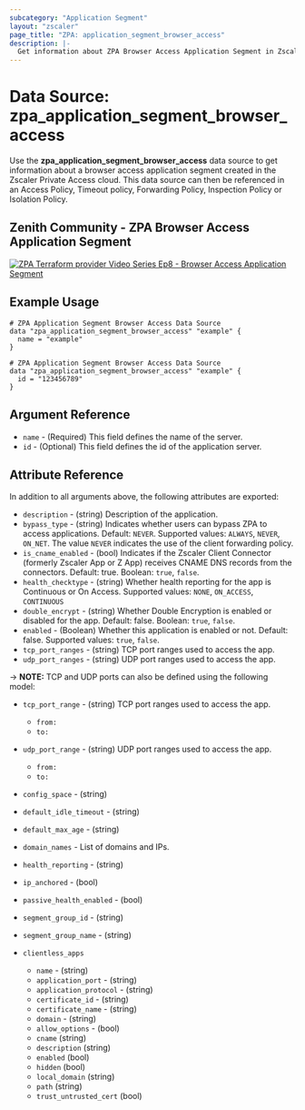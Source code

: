 ```yaml
---
subcategory: "Application Segment"
layout: "zscaler"
page_title: "ZPA: application_segment_browser_access"
description: |-
  Get information about ZPA Browser Access Application Segment in Zscaler Private Access cloud.
---
```


# Data Source: zpa_application_segment_browser_access

Use the **zpa_application_segment_browser_access** data source to get information about a browser access application segment created in the Zscaler Private Access cloud. This data source can then be referenced in an Access Policy, Timeout policy, Forwarding Policy, Inspection Policy or Isolation Policy.

## Zenith Community - ZPA Browser Access Application Segment

[![ZPA Terraform provider Video Series Ep8 - Browser Access Application Segment](https://raw.githubusercontent.com/zscaler/terraform-provider-zpa/master/images/zpa_browser_access_application_segments.svg)](https://community.zscaler.com/t/zpa-terraform-provider-video-series-ep-8-zpa-browser-access-application-segment/19150)

## Example Usage

```hcl
# ZPA Application Segment Browser Access Data Source
data "zpa_application_segment_browser_access" "example" {
  name = "example"
}
```

```hcl
# ZPA Application Segment Browser Access Data Source
data "zpa_application_segment_browser_access" "example" {
  id = "123456789"
}
```

## Argument Reference

* `name` - (Required) This field defines the name of the server.
* `id` - (Optional) This field defines the id of the application server.

## Attribute Reference

In addition to all arguments above, the following attributes are exported:

* `description` - (string) Description of the application.
* `bypass_type` - (string) Indicates whether users can bypass ZPA to access applications. Default: `NEVER`. Supported values: `ALWAYS`, `NEVER`, `ON_NET`. The value `NEVER` indicates the use of the client forwarding policy.
* `is_cname_enabled` - (bool) Indicates if the Zscaler Client Connector (formerly Zscaler App or Z App) receives CNAME DNS records from the connectors. Default: true. Boolean: `true`, `false`.
* `health_checktype` - (string) Whether health reporting for the app is Continuous or On Access. Supported values: `NONE`, `ON_ACCESS`, `CONTINUOUS`
* `double_encrypt` - (string) Whether Double Encryption is enabled or disabled for the app. Default: false. Boolean: `true`, `false`.
* `enabled` - (Boolean) Whether this application is enabled or not. Default: false. Supported values: `true`, `false`.
* `tcp_port_ranges` - (string) TCP port ranges used to access the app.
* `udp_port_ranges` - (string) UDP port ranges used to access the app.

-> **NOTE:**  TCP and UDP ports can also be defined using the following model:

* `tcp_port_range` - (string) TCP port ranges used to access the app.
  * `from:`
  * `to:`
* `udp_port_range` - (string) UDP port ranges used to access the app.
  * `from:`
  * `to:`

* `config_space` - (string)
* `default_idle_timeout` - (string)
* `default_max_age` - (string)
* `domain_names` - List of domains and IPs.
* `health_reporting` - (string)
* `ip_anchored` - (bool)
* `passive_health_enabled` - (bool)
* `segment_group_id` - (string)
* `segment_group_name` - (string)

* `clientless_apps`
  * `name` - (string)
  * `application_port` - (string)
  * `application_protocol` - (string)
  * `certificate_id` - (string)
  * `certificate_name` - (string)
  * `domain` - (string)
  * `allow_options` - (bool)
  * `cname` (string)
  * `description` (string)
  * `enabled` (bool)
  * `hidden` (bool)
  * `local_domain` (string)
  * `path` (string)
  * `trust_untrusted_cert` (bool)
